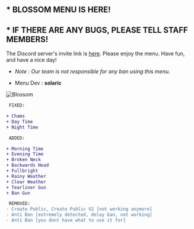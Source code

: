 ## * __BLOSSOM MENU IS HERE!__

## * IF THERE ARE ANY BUGS, PLEASE TELL STAFF MEMBERS!

The Discord server's invite link is [here](https://discord.gg/uPFefZcFsb). Please enjoy the menu. Have fun, and have a nice day!

 - *Note : Our team is not responsible for any ban using this menu.*

- Menu Dev : **solaric**
 
![Blossom](https://github.com/ItsDarkzz/Blossom-Mod-Menu/assets/127338067/e078a6d6-b6ac-4b3e-84ef-f6b8f3e4c742)

```diff
 FIXED:

+ Chams
+ Day Time
+ Night Time

 ADDED:

+ Morning Time
+ Evening Time
+ Broken Neck
+ Backwards Head
+ Fullbright
+ Rainy Weather
+ Clear Weather
+ Tearliner Gun
+ Ban Gun

 REMOVED:
- Create Public, Create Public V2 [not working anymore]
- Anti Ban [extremely detected, delay ban, not working]
- Anti Ban [you dont have what to use it for]

 ```
